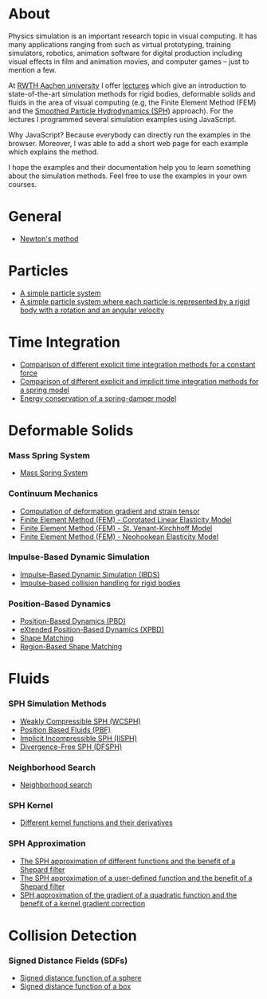 # About

Physics simulation is an important research topic in visual computing. It has many applications ranging from such as virtual prototyping, training simulators, robotics, animation software for digital production including visual effects in film and animation movies, and computer games – just to mention a few.

At [RWTH Aachen university](https://animation.rwth-aachen.de) I offer [lectures](https://animation.rwth-aachen.de/courses/) which give an introduction to state-of-the-art simulation methods for rigid bodies, deformable solids and fluids in the area of visual computing (e.g, the Finite Element Method (FEM) and the [Smoothed Particle Hydrodynamics (SPH)](https://interactivecomputergraphics.github.io/SPH-Tutorial/) approach). For the lectures I programmed several simulation examples using JavaScript.  

Why JavaScript? Because everybody can directly run the examples in the browser. Moreover, I was able to add a short web page for each example which explains the method. 

I hope the examples and their documentation help you to learn something about the simulation methods. Feel free to use the examples in your own courses. 

# General 

* [Newton's method](examples/Newton_solver.html)

# Particles

* [A simple particle system](examples/particle_system.html)
* [A simple particle system where each particle is represented by a rigid body with a rotation and an angular velocity](examples/particle_system_rb.html)

# Time Integration

* [Comparison of different explicit time integration methods for a constant force](examples/time_integration.html)
* [Comparison of different explicit and implicit time integration methods for a spring model](examples/spring_plot.html)
* [Energy conservation of a spring-damper model](examples/spring_damper.html)

# Deformable Solids

### Mass Spring System

* [Mass Spring System](examples/mass_spring_system.html)

### Continuum Mechanics

* [Computation of deformation gradient and strain tensor](examples/deformation_gradient_strain.html)
* [Finite Element Method (FEM) - Corotated Linear Elasticity Model](examples/FEM_Corot.html)
* [Finite Element Method (FEM) - St. Venant-Kirchhoff Model](examples/FEM_StVK.html)
* [Finite Element Method (FEM) - Neohookean Elasticity Model](examples/FEM_Neohookean.html)

### Impulse-Based Dynamic Simulation

* [Impulse-Based Dynamic Simulation (IBDS)](examples/ibds.html)
* [Impulse-based collision handling for rigid bodies](examples/rigid_body_collision.html)

### Position-Based Dynamics

* [Position-Based Dynamics (PBD)](examples/pbd.html)
* [eXtended Position-Based Dynamics (XPBD)](examples/xpbd.html)
* [Shape Matching](examples/shape_matching.html)
* [Region-Based Shape Matching](examples/region_based_shape_matching.html)

# Fluids

### SPH Simulation Methods

* [Weakly Compressible SPH (WCSPH)](examples/wcsph.html)
* [Position Based Fluids (PBF)](examples/pbf.html)
* [Implicit Incompressible SPH (IISPH)](examples/iisph.html)
* [Divergence-Free SPH (DFSPH)](examples/dfsph.html)

### Neighborhood Search

* [Neighborhood search](examples/neighborhood_search.html)

### SPH Kernel

* [Different kernel functions and their derivatives](examples/sph_kernel.html)

### SPH Approximation

* [The SPH approximation of different functions and the benefit of a Shepard filter](examples/sph_approximation.html)
* [The SPH approximation of a user-defined function and the benefit of a Shepard filter](examples/sph_approximation_user_fct.html)
* [SPH approximation of the gradient of a quadratic function and the benefit of a kernel gradient correction](examples/sph_gradient_approximation.html)

# Collision Detection

### Signed Distance Fields (SDFs)

* [Signed distance function of a sphere](examples/sdf_sphere_plot.html)
* [Signed distance function of a box](examples/sdf_box_plot.html)